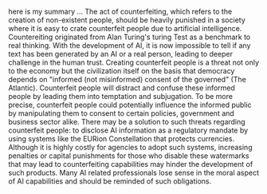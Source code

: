 here is my summary ... 
The act of counterfeiting, which refers to the creation of non-existent people, should be heavily punished in a society where it is easy to crate counterfeit people due to artificial intelligence. Countereiting originated from Alan Turing's turing Test as a benchmark to real thinking. With the development of AI, it is now impossible to tell if any text has been generated by an AI or a real person, leading to deeper challenge in the human trust. Creating counterfeit people is a threat not only to the economy but the civilization itself on the basis that democracy depends on "informed (not misinformed) consent of the governed" (The Atlantic). Counterfeit people will distract and confuse these informed people by leading them into temptation and subjugation. To be more precise, counterfeit people could potentially influence the informed public by manipulating them to consent to certain policies, government and business sector alike. There may be a solution to such threats regarding counterfeit people: to disclose AI information as a regulatory mandate by using systems like the EURion Constellation that protects currencies. Although it is highly costly for agencies to adopt such systems, increasing penalties or capital punishments for those who disable these watermarks that may lead to counterfeiting capabilities may hinder the development of such products. Many AI related professionals lose sense in the moral aspect of AI capabilities and should be reminded of such obligations.  

